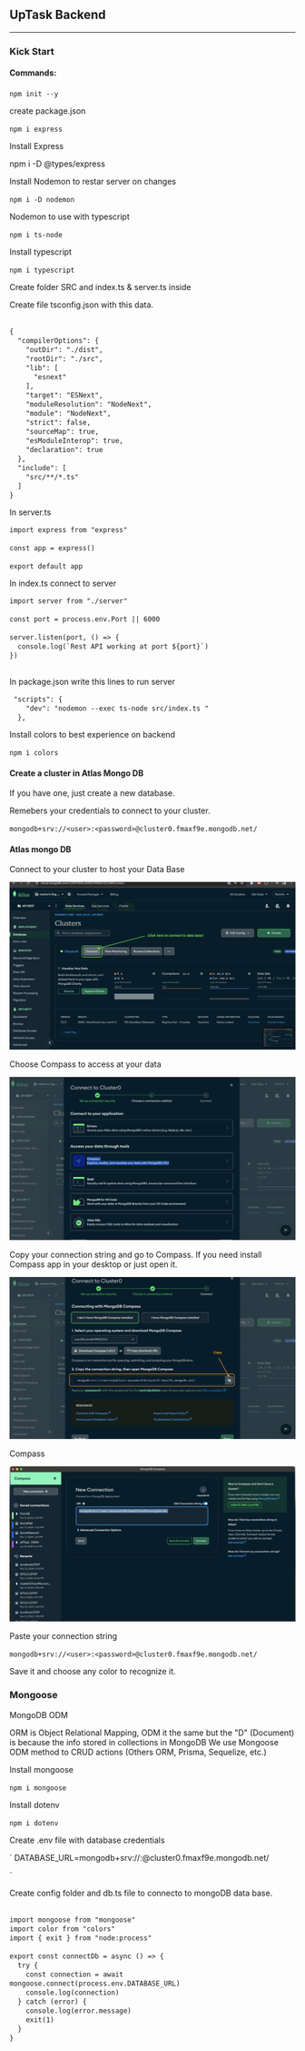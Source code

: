 ## UpTask Backend

---

### Kick Start

#### Commands:

`npm init --y `

create package.json

`npm i express`

Install Express

npm i -D @types/express

Install Nodemon to restar server on changes

`npm i -D nodemon`

Nodemon to use with typescript

`npm i ts-node`

Install typescript

`npm i typescript`

Create folder SRC and index.ts & server.ts inside

Create file tsconfig.json with this data.

```

{
  "compilerOptions": {
    "outDir": "./dist",
    "rootDir": "./src",
    "lib": [
      "esnext"
    ],
    "target": "ESNext",
    "moduleResolution": "NodeNext",
    "module": "NodeNext",
    "strict": false,
    "sourceMap": true,
    "esModuleInterop": true,
    "declaration": true
  },
  "include": [
    "src/**/*.ts"
  ]
}

```

In server.ts

```
import express from "express"

const app = express()

export default app

```

In index.ts connect to server

```
import server from "./server"

const port = process.env.Port || 6000

server.listen(port, () => {
  console.log(`Rest API working at port ${port}`)
})


```

In package.json write this lines to run server

```
 "scripts": {
    "dev": "nodemon --exec ts-node src/index.ts "
  },

```

Install colors to best experience on backend

`npm i colors`

#### Create a cluster in Atlas Mongo DB

If you have one, just create a new database.

Remebers your credentials to connect to your cluster.

`mongodb+srv://<user>:<password>@cluster0.fmaxf9e.mongodb.net/`

#### Atlas mongo DB

Connect to your cluster to host your Data Base

<img src="/public/atlaswebpageconnection.png/"/>
 
 Choose Compass to access at your data

<img src="/public/atlaswebpageconnection1.png/"/>

Copy your connection string and go to Compass.
If you need install Compass app in your desktop or just open it.

<img src="/public/atlaswebpageconnection2.png/"/>

Compass

<img src="/public/compassconnection.png"/>

Paste your connection string

`mongodb+srv://<user>:<password>@cluster0.fmaxf9e.mongodb.net/`

Save it and choose any color to recognize it.

### Mongoose

MongoDB ODM

ORM is Object Relational Mapping, ODM it the same but the "D" (Document) is because the info stored in collections in MongoDB
We use Mongoose ODM method to CRUD actions
(Others ORM, Prisma, Sequelize, etc.)

Install mongoose

`npm i mongoose`

Install dotenv

`npm i dotenv`

Create .env file with database credentials

`
DATABASE_URL=mongodb+srv://<user>:<password>@cluster0.fmaxf9e.mongodb.net/

`

Create config folder and db.ts file to connecto to mongoDB data base.

```

import mongoose from "mongoose"
import color from "colors"
import { exit } from "node:process"

export const connectDb = async () => {
  try {
    const connection = await mongoose.connect(process.env.DATABASE_URL)
    console.log(connection)
  } catch (error) {
    console.log(error.message)
    exit(1)
  }
}


```
